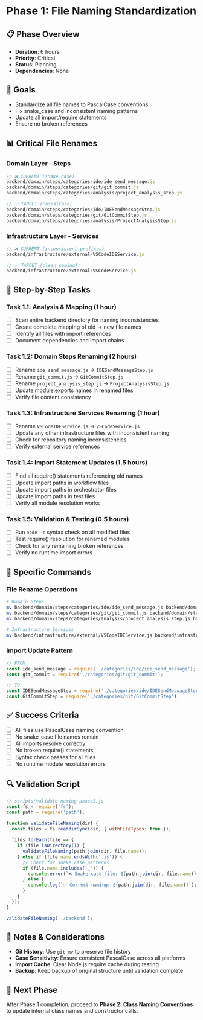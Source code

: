 # Phase 1: File Naming Standardization

## 📋 **Phase Overview**
- **Duration**: 6 hours
- **Priority**: Critical
- **Status**: Planning
- **Dependencies**: None

## 🎯 **Goals**
- Standardize all file names to PascalCase conventions
- Fix snake_case and inconsistent naming patterns
- Update all import/require statements
- Ensure no broken references

## 📊 **Critical File Renames**

### **Domain Layer - Steps**
```javascript
// ❌ CURRENT (snake_case)
backend/domain/steps/categories/ide/ide_send_message.js
backend/domain/steps/categories/git/git_commit.js
backend/domain/steps/categories/analysis/project_analysis_step.js

// ✅ TARGET (PascalCase)
backend/domain/steps/categories/ide/IDESendMessageStep.js
backend/domain/steps/categories/git/GitCommitStep.js
backend/domain/steps/categories/analysis/ProjectAnalysisStep.js
```

### **Infrastructure Layer - Services**
```javascript
// ❌ CURRENT (inconsistent prefixes)
backend/infrastructure/external/VSCodeIDEService.js

// ✅ TARGET (clean naming)
backend/infrastructure/external/VSCodeService.js
```

## 🔄 **Step-by-Step Tasks**

### **Task 1.1: Analysis & Mapping (1 hour)**
- [ ] Scan entire backend directory for naming inconsistencies
- [ ] Create complete mapping of old → new file names
- [ ] Identify all files with import references
- [ ] Document dependencies and import chains

### **Task 1.2: Domain Steps Renaming (2 hours)**
- [ ] Rename `ide_send_message.js` → `IDESendMessageStep.js`
- [ ] Rename `git_commit.js` → `GitCommitStep.js`
- [ ] Rename `project_analysis_step.js` → `ProjectAnalysisStep.js`
- [ ] Update module.exports names in renamed files
- [ ] Verify file content consistency

### **Task 1.3: Infrastructure Services Renaming (1 hour)**
- [ ] Rename `VSCodeIDEService.js` → `VSCodeService.js`
- [ ] Update any other infrastructure files with inconsistent naming
- [ ] Check for repository naming inconsistencies
- [ ] Verify external service references

### **Task 1.4: Import Statement Updates (1.5 hours)**
- [ ] Find all require() statements referencing old names
- [ ] Update import paths in workflow files
- [ ] Update import paths in orchestrator files
- [ ] Update import paths in test files
- [ ] Verify all module resolution works

### **Task 1.5: Validation & Testing (0.5 hours)**
- [ ] Run `node -c` syntax check on all modified files
- [ ] Test require() resolution for renamed modules
- [ ] Check for any remaining broken references
- [ ] Verify no runtime import errors

## 🎯 **Specific Commands**

### **File Rename Operations**
```bash
# Domain Steps
mv backend/domain/steps/categories/ide/ide_send_message.js backend/domain/steps/categories/ide/IDESendMessageStep.js
mv backend/domain/steps/categories/git/git_commit.js backend/domain/steps/categories/git/GitCommitStep.js
mv backend/domain/steps/categories/analysis/project_analysis_step.js backend/domain/steps/categories/analysis/ProjectAnalysisStep.js

# Infrastructure Services
mv backend/infrastructure/external/VSCodeIDEService.js backend/infrastructure/external/VSCodeService.js
```

### **Import Update Pattern**
```javascript
// FROM
const ide_send_message = require('./categories/ide/ide_send_message');
const git_commit = require('./categories/git/git_commit');

// TO
const IDESendMessageStep = require('./categories/ide/IDESendMessageStep');
const GitCommitStep = require('./categories/git/GitCommitStep');
```

## ✅ **Success Criteria**
- [ ] All files use PascalCase naming convention
- [ ] No snake_case file names remain
- [ ] All imports resolve correctly
- [ ] No broken require() statements
- [ ] Syntax check passes for all files
- [ ] No runtime module resolution errors

## 🔍 **Validation Script**
```javascript
// scripts/validate-naming-phase1.js
const fs = require('fs');
const path = require('path');

function validateFileNaming(dir) {
  const files = fs.readdirSync(dir, { withFileTypes: true });
  
  files.forEach(file => {
    if (file.isDirectory()) {
      validateFileNaming(path.join(dir, file.name));
    } else if (file.name.endsWith('.js')) {
      // Check for snake_case patterns
      if (file.name.includes('_')) {
        console.error(`❌ Snake case file: ${path.join(dir, file.name)}`);
      } else {
        console.log(`✅ Correct naming: ${path.join(dir, file.name)}`);
      }
    }
  });
}

validateFileNaming('./backend');
```

## 📝 **Notes & Considerations**
- **Git History**: Use `git mv` to preserve file history
- **Case Sensitivity**: Ensure consistent PascalCase across all platforms
- **Import Cache**: Clear Node.js require cache during testing
- **Backup**: Keep backup of original structure until validation complete

## 🚀 **Next Phase**
After Phase 1 completion, proceed to **Phase 2: Class Naming Conventions** to update internal class names and constructor calls. 